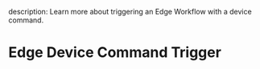 description: Learn more about triggering an Edge Workflow with a device command.

# Edge Device Command Trigger
